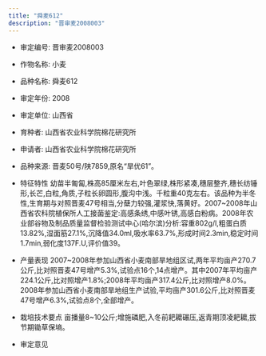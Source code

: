```yaml
---
title: "舜麦612"
description: "晋审麦2008003"
---
```

* 审定编号:  晋审麦2008003

*  作物名称:  小麦

*  品种名称:  舜麦612

*  审定年份:  2008

*  审定单位:  山西省

* 育种者:  山西省农业科学院棉花研究所

*  申请者:  山西省农业科学院棉花研究所

*  品种来源:  晋麦50号/陕7859,原名“旱优61”。

*  特征特性
幼苗半匍匐,株高85厘米左右,叶色翠绿,株形紧凑,穗层整齐,穗长纺锤形,长芒,白粒,角质,子粒长卵圆形,腹沟中浅。千粒重40克左右。该品种为半冬性,生育期与对照晋麦47号相当,分蘖力较强,灌浆快,落黄好。2007~2008年山西省农科院植保所人工接菌鉴定:高感条绣,中感叶锈,高感白粉病。2008年农业部谷物及制品质量监督检验测试中心(哈尔滨)分析:容重802g/l,粗蛋白质13.82%,湿面筋27.1%,沉降值34.0ml,吸水率63.7%,形成时间2.3min,稳定时间1.7min,弱化度137F.U,评价值39。

*  产量表现
2007~2008年参加山西省小麦南部旱地组区试,两年平均亩产270.7公斤,比对照晋麦47号增产5.3%,试验点16个,14点增产。其中2007年平均亩产224.1公斤,比对照增产1.8%;2008年平均亩产317.4公斤,比对照增产8.0%。2008年参加山西省小麦南部旱地组生产试验,平均亩产301.6公斤,比对照晋麦47号增产6.3%,试验点8个,全部增产。

*  栽培技术要点
亩播量8~10公斤;增施磷肥,入冬前耙耱碾压,返青期顶凌耙耱,拔节期锄草保墒。

*  审定意见

